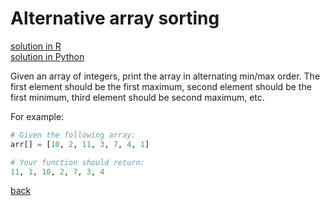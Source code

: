 # Alternative array sorting

[solution in R](solution-r.md) <br>
[solution in Python](solution-python.md)

Given an array of integers, print the array in alternating min/max order. The first element should be the first maximum, second element should be the first minimum, third element should be second maximum, etc.

For example:

```Python
# Given the following array:
arr[] = [10, 2, 11, 3, 7, 4, 1]

# Your function should return:
11, 1, 10, 2, 7, 3, 4
```

[back](https://project-dmaestro.github.io/data-interview-qs)
